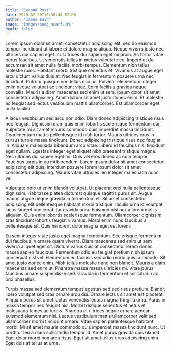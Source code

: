 ```yaml
---
title: "Second Post"
date: 2020-02-20T10:38:40-07:00
author: "James Bain"
image: "images/boog_scarf.JPG"
draft: false
---
```


Lorem ipsum dolor sit amet, consectetur adipiscing elit, sed do eiusmod tempor incididunt ut labore et dolore magna aliqua. Neque viverra justo nec ultrices dui sapien eget mi. Ultrices dui sapien eget mi proin. Ac tortor vitae purus faucibus. Ut venenatis tellus in metus vulputate eu. Imperdiet dui accumsan sit amet nulla facilisi morbi tempus. Elementum nibh tellus molestie nunc. Habitant morbi tristique senectus et. Vivamus at augue eget arcu dictum varius duis at. Nec feugiat in fermentum posuere urna nec tincidunt. Rutrum quisque non tellus orci ac. Pulvinar elementum integer enim neque volutpat ac tincidunt vitae. Enim facilisis gravida neque convallis. Mauris a diam maecenas sed enim ut sem. Ipsum dolor sit amet consectetur adipiscing. Amet dictum sit amet justo donec enim. Et molestie ac feugiat sed lectus vestibulum mattis ullamcorper. Est ullamcorper eget nulla facilisi.

A lacus vestibulum sed arcu non odio. Diam donec adipiscing tristique risus nec feugiat. Dignissim diam quis enim lobortis scelerisque fermentum dui. Vulputate mi sit amet mauris commodo quis imperdiet massa tincidunt. Condimentum mattis pellentesque id nibh tortor. Mauris ultrices eros in cursus turpis massa tincidunt. Donec adipiscing tristique risus nec feugiat in. Aliquam malesuada bibendum arcu vitae. Libero id faucibus nisl tincidunt eget nullam. Egestas integer eget aliquet nibh praesent tristique magna. Nec ultrices dui sapien eget mi. Quis vel eros donec ac odio tempor. Faucibus turpis in eu mi bibendum. Lorem ipsum dolor sit amet consectetur adipiscing elit duis. Interdum posuere lorem ipsum dolor sit amet consectetur adipiscing. Mauris vitae ultricies leo integer malesuada nunc vel.

Vulputate odio ut enim blandit volutpat. Ut placerat orci nulla pellentesque dignissim. Habitasse platea dictumst quisque sagittis purus sit. Augue mauris augue neque gravida in fermentum et. Sit amet consectetur adipiscing elit pellentesque habitant morbi tristique. Iaculis urna id volutpat lacus laoreet non curabitur gravida arcu. Euismod nisi porta lorem mollis aliquam. Quis enim lobortis scelerisque fermentum. Ullamcorper dignissim cras tincidunt lobortis feugiat vivamus. Morbi enim nunc faucibus a pellentesque sit. Quis hendrerit dolor magna eget est lorem.

Eu sem integer vitae justo eget magna fermentum. Scelerisque fermentum dui faucibus in ornare quam viverra. Diam maecenas sed enim ut sem viverra aliquet eget sit. Dictum varius duis at consectetur lorem donec massa sapien faucibus. Fermentum odio eu feugiat pretium nibh ipsum consequat nisl vel. Elementum eu facilisis sed odio morbi quis commodo. Sit amet justo donec enim. Nibh tellus molestie nunc non blandit. Mauris a diam maecenas sed enim ut. Pharetra massa massa ultricies mi. Vitae purus faucibus ornare suspendisse sed. Gravida in fermentum et sollicitudin ac orci phasellus.

Turpis massa sed elementum tempus egestas sed sed risus pretium. Blandit libero volutpat sed cras ornare arcu dui. Ornare lectus sit amet est placerat. Aliquam purus sit amet luctus venenatis lectus magna fringilla urna. Purus in massa tempor nec feugiat nisl. Morbi tristique senectus et netus et malesuada fames ac turpis. Pharetra et ultrices neque ornare aenean euismod elementum nisi. Lectus vestibulum mattis ullamcorper velit sed ullamcorper morbi tincidunt ornare. Vitae sapien pellentesque habitant morbi. Mi sit amet mauris commodo quis imperdiet massa tincidunt nunc. Ut porttitor leo a diam sollicitudin tempor id. Amet purus gravida quis blandit. Eget dolor morbi non arcu risus. Eget sit amet tellus cras adipiscing enim. Eget duis at tellus at urna.